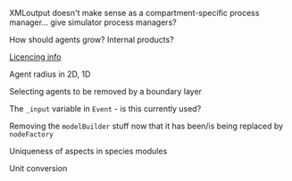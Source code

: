 XMLoutput doesn't make sense as a compartment-specific process manager... give simulator process managers?


How should agents grow? Internal products?


[Licencing info](../Docs/LicenceNotes.md)


Agent radius in 2D, 1D


Selecting agents to be removed by a boundary layer


The `_input` variable in `Event` - is this currently used?


Removing the `modelBuilder` stuff now that it has been/is being replaced by `nodeFactory`



Uniqueness of aspects in species modules


Unit conversion


